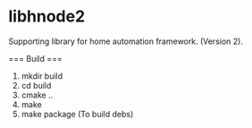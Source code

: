 # libhnode2
Supporting library for home automation framework.  (Version 2). 

=== Build ===
1. mkdir build
2. cd build
3. cmake ..
4. make
5. make package (To build debs)
